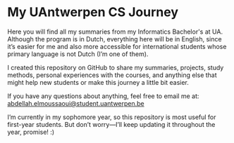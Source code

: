 # My UAntwerpen CS Journey
Here you will find all my summaries from my Informatics Bachelor's at UA. Although the program is in Dutch, everything here will be in English, since it’s easier for me and also more accessible for international students whose primary language is not Dutch (I’m one of them).

I created this repository on GitHub to share my summaries, projects, study methods, personal experiences with the courses, and anything else that might help new students or make this journey a little bit easier.

If you have any questions about anything, feel free to email me at: abdellah.elmoussaoui@student.uantwerpen.be

I’m currently in my sophomore year, so this repository is most useful for first-year students. But don’t worry—I’ll keep updating it throughout the year, promise! :)
